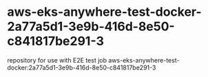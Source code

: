 # aws-eks-anywhere-test-docker-2a77a5d1-3e9b-416d-8e50-c841817be291-3
repository for use with E2E test job aws-eks-anywhere-test-docker:2a77a5d1-3e9b-416d-8e50-c841817be291-3
